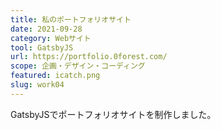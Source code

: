 ```yaml
---
title: 私のポートフォリオサイト
date: 2021-09-28
category: Webサイト
tool: GatsbyJS
url: https://portfolio.0forest.com/
scope: 企画・デザイン・コーディング
featured: icatch.png
slug: work04
---
```


GatsbyJSでポートフォリオサイトを制作しました。
